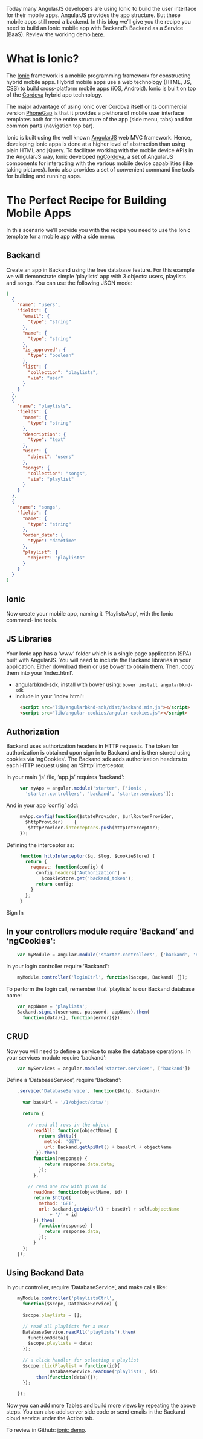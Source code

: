 Today many AngularJS developers are using Ionic to build the user interface for their mobile apps.  AngularJS provides the app structure.  But these mobile apps still need a backend.  In this blog we’ll give you the recipe you need to build an Ionic mobile app with Backand’s Backend as a Service (BaaS). Review the working demo [here](https://github.com/backand/simple-rest-ionic).

# What is Ionic?

The [Ionic](http://ionicframework.com/) framework is a mobile programming framework for constructing hybrid mobile apps. Hybrid mobile apps use a web technology (HTML, JS, CSS) to build cross-platform mobile apps (iOS, Android).  Ionic is built on top of the [Cordova](https://cordova.apache.org/) hybrid app technology.

The major advantage of using Ionic over Cordova itself or its commercial version [PhoneGap](http://phonegap.com/) is that it provides a plethora of mobile user interface templates both for the entire structure of the app (side menu, tabs) and for common parts (navigation top bar).

Ionic is built using the well known [AngularJS](https://angularjs.org/) web MVC framework.  Hence, developing Ionic apps is done at a higher level of abstraction than using plain HTML and jQuery. To facilitate working with the mobile device APIs in the AngularJS way, Ionic developed [ngCordova](http://ngcordova.com/), a set of AngularJS components for interacting with the various mobile device capabilities (like taking pictures).  Ionic also provides a set of convenient command line tools for building and running apps.

# The Perfect Recipe for Building Mobile Apps

In this scenario we’ll provide you with the recipe you need to use the Ionic template for a mobile app with a side menu.

## Backand

Create an app in Backand using the free database feature. For this example we will demonstrate simple ‘playlists’ app
 with 3 objects: users, playlists and songs.
You can use the following JSON mode:


```json
[
  {
    "name": "users",
    "fields": {
      "email": {
        "type": "string"
      },
      "name": {
        "type": "string"
      },
      "is_approved": {
        "type": "boolean"
      },
      "list": {
        "collection": "playlists",
        "via": "user"
      }
    }
  },
  {
    "name": "playlists",
    "fields": {
      "name": {
        "type": "string"
      },
      "description": {
        "type": "text"
      },
      "user": {
        "object": "users"
      },
      "songs": {
        "collection": "songs",
        "via": "playlist"
      }
    }
  },
  {
    "name": "songs",
    "fields": {
      "name": {
        "type": "string"
      },
      "order_date": {
        "type": "datetime"
      },
      "playlist": {
        "object": "playlists"
      }
    }
  }
]
```

## Ionic

Now create your mobile app, naming it ‘PlaylistsApp’, with the Ionic command-line tools.

## JS Libraries

Your Ionic app has a ‘www’ folder which is a single page application (SPA) built with AngularJS.  You will need to include the Backand libraries in your application. Either download them or use bower to obtain them. Then, copy them into your ‘index.html’.

* [angularbknd-sdk](https://github.com/backand/angularbknd-sdk), install with bower using:
    `bower install angularbknd-sdk`
* Include in your ‘index.html':
```html
     <script src="lib/angularbknd-sdk/dist/backand.min.js"></script>
     <script src="lib/angular-cookies/angular-cookies.js"></script>
```

## Authorization

Backand uses authorization headers in HTTP requests. The token for authorization is obtained upon sign in to Backand and is then stored using cookies via ‘ngCookies’. The Backand sdk adds authorization headers to each HTTP request using an ‘$http’ interceptor.

In your main ‘js’ file, ‘app.js’ requires ‘backand':

```javascript
     var myApp = angular.module('starter', ['ionic', 
       'starter.controllers', 'backand', 'starter.services']);
```

And in your app ‘config’ add:

```javascript
     myApp.config(function($stateProvider, $urlRouterProvider, 
       $httpProvider)    {
        $httpProvider.interceptors.push(httpInterceptor);
     });
```
Defining the interceptor as:
```javascript
     function httpInterceptor($q, $log, $cookieStore) {
       return {
         request: function(config) {
           config.headers['Authorization'] = 
             $cookieStore.get('backand_token');
           return config;
         }
       };
     }
```

Sign In

## In your controllers module require ‘Backand’ and ‘ngCookies':


```javascript
    var myModule = angular.module('starter.controllers', ['backand', 'ngCookies']);
```

In your login controller require ‘Backand':

```javascript
    myModule.controller('loginCtrl', function($scope, Backand) {});
```
To perform the login call, remember that ‘playlists’ is our Backand database name:


```javascript
    var appName = 'playlists';
    Backand.signin(username, password, appName).then(
      function(data){}, function(error){});
```

## CRUD

Now you will need to define a service to make the database operations.  In your services module require ‘backand':


```javascript
    var myServices = angular.module('starter.services', ['backand'])
```

Define a ‘DatabaseService’, require ‘Backand':

```javascript
    .service('DatabaseService', function($http, Backand){    
 
      var baseUrl = '/1/object/data/';
        
      return {
 
        // read all rows in the object
          readAll: function(objectName) {  
            return $http({
              method: 'GET',
              url: Backand.getApiUrl() + baseUrl + objectName
           }).then(
          function(response) {
              return response.data.data;
            });
          },
 
        // read one row with given id
          readOne: function(objectName, id) {
          return $http({
            method: 'GET',
            url: Backand.getApiUrl() + baseUrl + self.objectName 
                + '/' + id
          }).then(
            function(response) {
              return response.data;
            });
          }
      };
    });
```

## Using Backand Data

In your controller, require ‘DatabaseService’, and make calls like:

```javascript
    myModule.controller('playlistsCtrl',    
      function($scope, DatabaseService) {
 
      $scope.playlists = [];
      
      // read all playlists for a user
      DatabaseService.readAll('playlists').then(
        function9data){
        $scope.playlists = data; 
      });
 
      // a click handler for selecting a playlist
      $scope.clickPlaylist = function(id){
                DatabaseService.readOne('playlists', id). 
           then(function(data){});
      });
      
    });
```

Now you can add more Tables and build more views by repeating the above steps. You can also add server side code or send emails in the Backand cloud service under the Action tab.

To review in Github: [ionic demo](https://github.com/backand/simple-rest-ionic).
